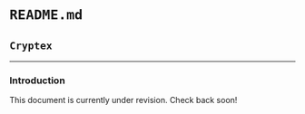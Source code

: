 # `README.md`

## `Cryptex`

----

### Introduction

This document is currently under revision. Check back soon!

